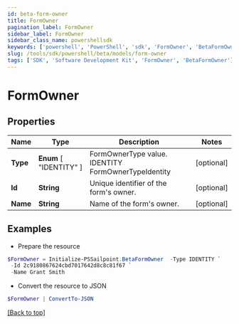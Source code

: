 ```yaml
---
id: beta-form-owner
title: FormOwner
pagination_label: FormOwner
sidebar_label: FormOwner
sidebar_class_name: powershellsdk
keywords: ['powershell', 'PowerShell', 'sdk', 'FormOwner', 'BetaFormOwner'] 
slug: /tools/sdk/powershell/beta/models/form-owner
tags: ['SDK', 'Software Development Kit', 'FormOwner', 'BetaFormOwner']
---
```



# FormOwner

## Properties

Name | Type | Description | Notes
------------ | ------------- | ------------- | -------------
**Type** |  **Enum** [  "IDENTITY" ] | FormOwnerType value. IDENTITY FormOwnerTypeIdentity | [optional] 
**Id** | **String** | Unique identifier of the form's owner. | [optional] 
**Name** | **String** | Name of the form's owner. | [optional] 

## Examples

- Prepare the resource
```powershell
$FormOwner = Initialize-PSSailpoint.BetaFormOwner  -Type IDENTITY `
 -Id 2c9180867624cbd7017642d8c8c81f67 `
 -Name Grant Smith
```

- Convert the resource to JSON
```powershell
$FormOwner | ConvertTo-JSON
```


[[Back to top]](#) 

